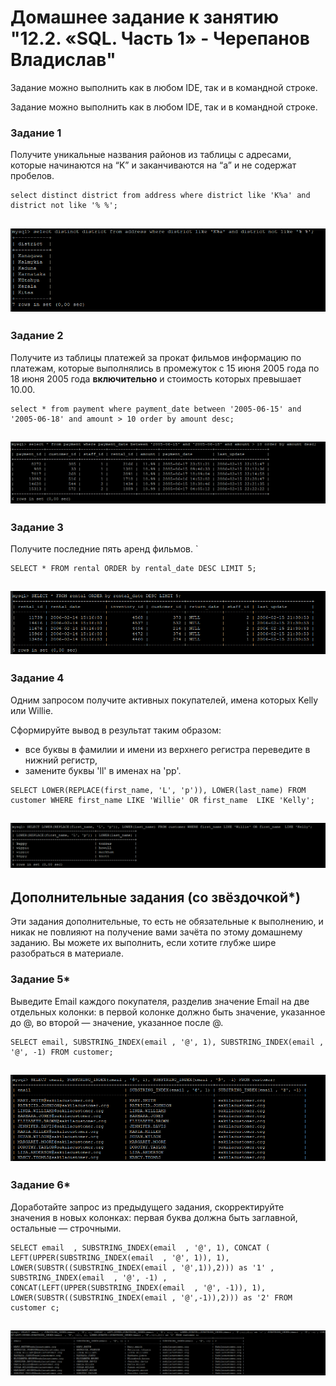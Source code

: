  # Домашнее задание к занятию "12.2. «SQL. Часть 1» - Черепанов Владислав"





Задание можно выполнить как в любом IDE, так и в командной строке.

Задание можно выполнить как в любом IDE, так и в командной строке.

### Задание 1

Получите уникальные названия районов из таблицы с адресами, которые начинаются на “K” и заканчиваются на “a” и не содержат пробелов.  
```
select distinct district from address where district like 'K%a' and district not like '% %'; 
```  
![Скриншот-1](https://github.com/plusvaldis/sdb-hw/blob/main/12.03-hw/img/Screenshot_1.png)
---


### Задание 2

Получите из таблицы платежей за прокат фильмов информацию по платежам, которые выполнялись в промежуток с 15 июня 2005 года по 18 июня 2005 года **включительно** и стоимость которых превышает 10.00.  
```
select * from payment where payment_date between '2005-06-15' and '2005-06-18' and amount > 10 order by amount desc;  
```  
![Скриншот-2](https://github.com/plusvaldis/sdb-hw/blob/main/12.03-hw/img/Screenshot_2.png)
---

### Задание 3

Получите последние пять аренд фильмов.  `
```
SELECT * FROM rental ORDER by rental_date DESC LIMIT 5;  
```  
![Скриншот-3](https://github.com/plusvaldis/sdb-hw/blob/main/12.03-hw/img/Screenshot_3.png)
---

### Задание 4

Одним запросом получите активных покупателей, имена которых Kelly или Willie. 

Сформируйте вывод в результат таким образом:
- все буквы в фамилии и имени из верхнего регистра переведите в нижний регистр,
- замените буквы 'll' в именах на 'pp'.  
```
SELECT LOWER(REPLACE(first_name, 'L', 'p')), LOWER(last_name) FROM customer WHERE first_name LIKE 'Willie' OR first_name  LIKE 'Kelly';  
```  
![Скриншот-4](https://github.com/plusvaldis/sdb-hw/blob/main/12.03-hw/img/Screenshot_4.png)
---


## Дополнительные задания (со звёздочкой*)
Эти задания дополнительные, то есть не обязательные к выполнению, и никак не повлияют на получение вами зачёта по этому домашнему заданию. Вы можете их выполнить, если хотите глубже шире разобраться в материале.

### Задание 5*

Выведите Email каждого покупателя, разделив значение Email на две отдельных колонки: в первой колонке должно быть значение, указанное до @, во второй — значение, указанное после @.  
```
SELECT email, SUBSTRING_INDEX(email , '@', 1), SUBSTRING_INDEX(email , '@', -1) FROM customer;  
```  
![Скриншот-5](https://github.com/plusvaldis/sdb-hw/blob/main/12.03-hw/img/Screenshot_5.png)
---

### Задание 6*

Доработайте запрос из предыдущего задания, скорректируйте значения в новых колонках: первая буква должна быть заглавной, остальные — строчными.  
```
SELECT email  , SUBSTRING_INDEX(email  , '@', 1), CONCAT ( LEFT(UPPER(SUBSTRING_INDEX(email  , '@', 1)), 1), LOWER(SUBSTR((SUBSTRING_INDEX(email , '@',1)),2))) as '1' , SUBSTRING_INDEX(email  , '@', -1) , CONCAT(LEFT(UPPER(SUBSTRING_INDEX(email  , '@', -1)), 1), LOWER(SUBSTR((SUBSTRING_INDEX(email , '@',-1)),2))) as '2' FROM customer c;  
```  
![Скриншот-6](https://github.com/plusvaldis/sdb-hw/blob/main/12.03-hw/img/Screenshot_6.png)
---
